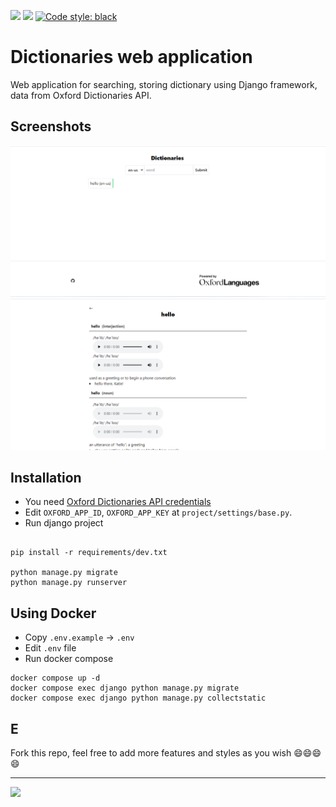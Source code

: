 ![](https://img.shields.io/github/license/tinnguyentg/dictionaries-django-web-application?style=plastic)
![](https://img.shields.io/github/last-commit/tinnguyentg/dictionaries-django-web-application)
[![Code style: black](https://img.shields.io/badge/code%20style-black-000000.svg)](https://github.com/psf/black)

# Dictionaries web application

Web application for searching, storing dictionary using Django framework, data from Oxford Dictionaries API.

## Screenshots

![index](/screenshots/Screenshot-index.png)
![detail](/screenshots/Screenshot-detail.png)


## Installation


- You need [Oxford Dictionaries API credentials](https://developer.oxforddictionaries.com/credentials)
- Edit `OXFORD_APP_ID`, `OXFORD_APP_KEY` at `project/settings/base.py`.
- Run django project

```shell

pip install -r requirements/dev.txt

python manage.py migrate
python manage.py runserver
```


## Using Docker

- Copy `.env.example` -> `.env`
- Edit `.env` file
- Run docker compose
```shell
docker compose up -d
docker compose exec django python manage.py migrate
docker compose exec django python manage.py collectstatic
```

## E

Fork this repo, feel free to add more features and styles as you wish 😄😄😄😄

------

![](https://languages.oup.com/wp-content/uploads/ol-logo-colour-300px-sfw.jpg)